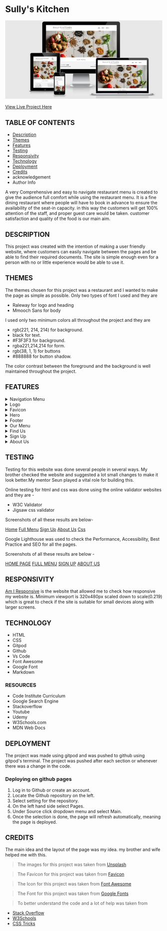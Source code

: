 # Sully's Kitchen
![Am i Responsive image](/assets/docs/responsive.png)

[View Live Project Here](https://shahid129.github.io/sully-s-kitchen/index.html)

## TABLE OF CONTENTS

- [Description](#description)
- [Themes](#themes)
- [Features](#features)
- [Testing](#testing)
- [Responsivity](#responsivity)
- [Technology](#echnology)
- [Deployment](#deployment) 
- [Credits](#credits)
- acknowledgement
- Author Info

A very Comprehensive and easy to navigate restaurant menu is created to give the audience full comfort while using the restaurant menu. It is a fine dining restaurant where people will have to book in advance to ensure the availability of the seat-in capacity. in this way the customers will get 100% attention of the staff, and proper guest care would be taken. customer satisfaction and quality of the food is our main aim.

## DESCRIPTION
This project was created with the intention of making a user friendly website, where customers can easily navigate between the pages and be able to find their required documents. The site is simple enough even for a person with no or little experience would be able to use it.
  
## THEMES
The themes chosen for this project was a restaurant and I wanted to make the page as simple as possible. Only two types of font I used and they are 

 - Raleway for logo and heading
 - Mmooch Sans for body

 I used only two minimum colors all throughout the project and they are
 - rgb(221, 214, 214) for background.
 - black for text.
 - #F3F3F3 for background.
 - rgba221,214,214 for form.
 - rgb(38, 1, 1) for buttons
 - #888888 for button shadow.

The color contrast between the foreground and the background is well maintained throughout the project.

## FEATURES

 <details>
 <summary> Navigation Menu</summary>
[See Image](/assets/docs/navigation.png)
The Navigation Menu is inside the header section and stays on the right hand side of the laptop screen. As the screen becomes smaller, or on small mobile device the menus comes down the logo. I did not use the hamburger menu because I tried to stick to course module as much as I could, even though I used css flexbox.
</details>

 
<details>
<summary>Logo</summary>

[See Image](/assets/docs/logo.png)
Logo is simply the name of the restaurant with a sub heading underneath it. The logo creates a link to the home page and can be accessed from anywhere within the site.
</details>


<details>
<summary>Favicon</summary>

[See Image](/assets/docs/favicon.png)
Favicon is simply  the first two letters of Sully's Kitchen. Blue background with white text gives a nice, clean professional look Favicon is created using the [favicon](https://favicon.io/favicon-generator/) website.
</details>

<details>
<summary>Hero</summary>

[See Image](/assets/docs/hero.png)

The Hero image was chosen very carefully to give a good flavour of curry and Indian restaurant. Different types of spices and seeds gives a proper indication about what type of restaurant is this.
</details>


<details>
<summary>Footer</summary>

[See Image](/assets/docs/footer.png)

The footer section includes all the social media links that Sully's Restaurant is connected with. The name of the social media is specified along with its logo so that anyone can understand. the layout stays same for even smaller devices up to 252px. Footer is situated at the bottom of all the pages.
</details>

<details>
<summary>Our Menu</summary>

[See Image](/assets/docs/our-menu.png)

The our menu section is placed in the first page without creating a menu option. I thought it would be easier for customers to see the menu as soon as the visit the site. They do not have to look for menu in navigation bar. At the bottom of the menu there is a [FULL MENU](/assets/docs/more-menu.png) button which will take them to the rest of the menu. The full menu page has two sections. First section has the rest of the main course. The second section has sides, drinks and desserts with their price indicated in the menu.
</details>

<details>
<summary>Find Us</summary>

[See Image](/assets/docs/find-us.png)

Find us section is situated at the bottom of the main page just above the footer. It includes a map with exact location on it, an imaginary address of the location and message us section. In the message us section a customer can contact us directly by putting their details in it.
</details>

<details>
<summary>Sign Up</summary>

[See Image](/assets/docs/sign-up.png)

Sign Up section can be accessed from the navigation menu. Background shadow is added to the sign up form so it looks like the form is floating. it also has transparent look. Customers can sign up with the restaurant to keep themselves updated with seasonal promotion and changes in menu.
</details>

<details>
<summary>About Us</summary>

[See Image](/assets/docs/about-us.png)

About Us page multiple section. A short description about our company followed by what are the services we do. Few pictures of curry, desserts and images of our fine dining restaurant. At the bottom it has opening hours for lunch and dinner.
</details>

## TESTING

Testing for this website was done several people in several ways. My brother checked the website and suggested a lot small changes to make it look better.My mentor Seun played a vital role for building this.

Online testing for html and css was done using the online validator websites and they are -

- W3C Validator
- Jigsaw css validator

Screenshots of all these results are below-

[Home](/assets/docs/home.png) [Full Menu](/assets/docs/full-menu.png) [Sign Up](/assets/docs/signup.png) [About Us](/assets/docs/aboutus.png) [Css](/assets/docs/css.png)

Google Lighthouse was used to check the Performance, Accessibility, Best Practice and SEO for all the pages. 

Screenshots of all these results are below -

[HOME PAGE](/assets/docs/lightouse-home.png)
[FULL MENU](/assets/docs/lightouse-fullmenu.png)
[SIGN UP](/assets/docs/lightouse-signup.png)
[ABOUT US](/assets/docs/lighthouse-aboutus.png)


## RESPONSIVITY
[Am I Responsive](http://ami.responsivedesign.is/#) is the website that allowed me to check how responsive my website is. Minimum viewport is 320x480px scaled down to scale(0.219) which is great to check if the site is suitable for small devices along with larger screens. 

## TECHNOLOGY
- HTML
- CSS
- Gitpod
- Github
- Vs Code
- Font Awesome
- Google Font
- Markdown

### RESOURCES
- Code Institute Curriculum
- Google Search Engine
- Stackoverflow
- Youtube
- Udemy
- W3Schools.com
- MDN Web Docs

## DEPLOYMENT

The project was made using gitpod and was pushed to github using gitpod's terminal. The project was pushed after each section or whenever there was a change in the code.

### Deploying on github pages
1. Log in to Github or create an account.
2. Locate the Github repository on the left.
3. Select setting for the repository.
4. On the left hand side select Pages.
5. Under Source click dropdown menu and select Main.
6. Once the selection is done, the page will refresh automatically, meaning the page is deployed.


## CREDITS
The main idea and the layout of the page was my idea. my brother and wife helped me with this.

>The images for this project was taken from [Unsplash](https://unsplash.com/)

>The Favicon for this project was taken from [Favicon](https://favicon.io/)

>The Icon for this project was taken from [Font Awesome](https://fontawesome.com/)

>The Font for this project was taken from [Google Fonts](https://fonts.google.com/)

> To better understand the code and a lot of help was taken from
- [Stack Overflow](https://stackoverflow.com/)
- [W3Schools](https://www.w3schools.com/)
- [CSS Tricks](https://css-tricks.com/)
